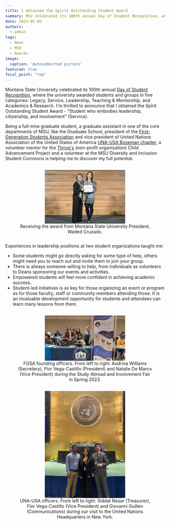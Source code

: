 ```yaml
---
title: I obtained the Spirit Outstanding Student Award
summary: MSU celebrated its 100th annual Day of Student Recognition, where the university awarded students and groups in five categories.
date: 2023-05-05
authors:
  - admin
tags:
  - News
  - MSU
  - Awards
image:
  caption: 'Autosubmitted picture'
featured: true
focal_point: "top"
---
```


 Montana State University celebrated its 100th annual [Day of Student Recognition](https://www.montana.edu/engagement/programs/dsr/), where the university awarded students and groups in five categories: Legacy, Service, Leadership, Teaching & Mentorship, and Academics & Research. I'm thrilled to announce that I obtained the Spirit Outstanding Student Award - "Student who embodies leadership, citizenship, and involvement" (Service).

 Being a full-time graduate student, a graduate assistant in one of the core departments of MSU, like the Graduate School, president of the [First-Generation Students Association](https://www.instagram.com/msu_firstgenerationstudents/) and vice president of United Nations Association of the United States of America [UNA-USA Bozeman chapter](https://www.instagram.com/unausamontanastate/), a volunteer mentor for the [Thrive's](https://allthrive.org/) (non-profit organization) Child Advancement Project and a volunteer at the MSU Diversity and Inclusion Student Commons is helping me to discover my full potential. 

<div style="display: flex; justify-content: center;">
  <figure style="text-align: center;">
    <img src="d.jpg" alt="figure" width="60%" style="margin-left: auto; margin-right: auto; display: block;">
    <figcaption>Receiving the award from Montana State University President, Waded Cruzado.</figcaption>
  </figure>
</div>

Experiences in leadership positions at two student organizations taught me:
- Some students might go directly asking for some type of help, others might need you to reach out and invite them to join your group.
- There is always someone willing to help, from individuals as volunteers to Deans sponsoring our events and activities.
- Empowered students will feel more confident in achieving academic success.
- Student-led initiatives is as key for those organizing an event or program as for those faculty, staff or community members attending those. It is an invaluable development opportunity for students and attendees can learn many lessons from them.

<div style="display: flex; justify-content: center;">
  <figure style="text-align: center;">
    <img src="c.jpg" alt="figure" width="60%" style="margin-left: auto; margin-right: auto; display: block;">
    <figcaption>FGSA founding officers. From left to right: Audrina Williams (Secretary), Flor Vega-Castillo (President) and Natalie De Marco (Vice President) during the Study Abroad and Involvement Fair in Spring 2023. </figcaption>
  </figure>
</div>

<div style="display: flex; justify-content: center;">
  <figure style="text-align: center;">
    <img src="e.jpg" alt="figure" width="60%" style="margin-left: auto; margin-right: auto; display: block;">
    <figcaption>UNA-USA officers. From left to right: Siddat Nesar (Treasurer), Flor Vega-Castillo (Vice President) and Giovanni Guillen (Communications) during our visit to the United Nations Headquarters in New York. </figcaption>
  </figure>
</div>
